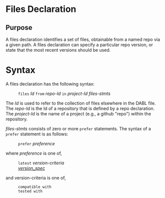 # Files Declaration

## Purpose

A files declaration identifies a set of files, obtainable from a named repo via a given path.
A files declaration can specify a particular repo version, or state that the most
recent versions should be used.

# Syntax

A files declaration has the following syntax:

<dl>
<dd><code>files</code> <i>Id</i> <code>from</code> <i>repo-Id</i> <code>in</code>
<i>project-Id files-stmts</i>
</dl>

The *Id* is used to refer to the collection of files elsewhere in the DABL file.
The *repo-Id* is the Id of a repository that is defined by a repo declaration.
The *project-Id* is the name of a project (e.g., a github "repo") within the
repository.

*files-stmts* consists of zero or more `prefer` statements. The syntax of a
`prefer` statement is as follows:

<dl>
<dd><code>prefer</code> <i>preference</i>
</dl>

where *preference* is one of,

<dl>
<dd><code>latest</code> <i>version-criteria</i></dd>
<dd><i><a href="version-spec.md">version_spec</a></i></dd>
</dl>

and version-criteria is one of,

<dl>
<dd><code>compatible with</code></dd>
<dd><code>tested with</code></dd>
</dl>






